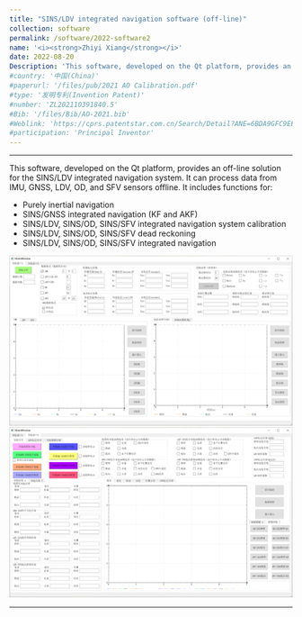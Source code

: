 ```yaml
---
title: "SINS/LDV integrated navigation software (off-line)"
collection: software
permalink: /software/2022-software2
name: '<i><strong>Zhiyi Xiang</strong></i>'
date: 2022-08-20
Description: 'This software, developed on the Qt platform, provides an off-line solution for the SINS/LDV integrated navigation system. It can process data from IMU, GNSS, LDV, OD, and SFV sensors offline.'
#country: '中国(China)'
#paperurl: '/files/pub/2021 AO Calibration.pdf'
#type: '发明专利(Invention Patent)'
#number: 'ZL202110391840.5'
#Bib: '/files/Bib/AO-2021.bib'
#Weblink: 'https://cprs.patentstar.com.cn/Search/Detail?ANE=6BDA9GFC9EEB9HGF9BIB9FFB9BHCABHA9IBB9AFE9BHD2BBA'
#participation: 'Principal Inventor'
---
```



------

This software, developed on the Qt platform, provides an off-line solution for the SINS/LDV integrated navigation system. It can process data from IMU, GNSS, LDV, OD, and SFV sensors offline. It includes functions for:

* Purely inertial navigation
* SINS/GNSS integrated navigation (KF and AKF)
* SINS/LDV, SINS/OD, SINS/SFV integrated navigation system calibration
* SINS/LDV, SINS/OD, SINS/SFV dead reckoning
* SINS/LDV, SINS/OD, SINS/SFV integrated navigation

![](/images/Software2-1.png)
<br>
![](/images/Software2-2.png)

------
